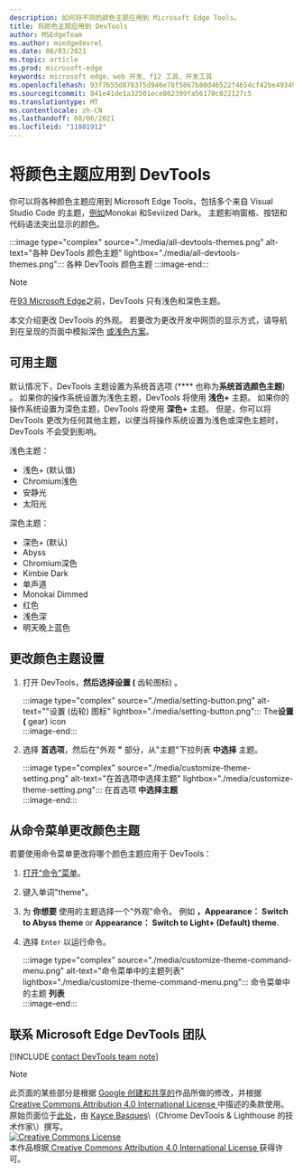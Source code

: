 ```yaml
---
description: 如何将不同的颜色主题应用到 Microsoft Edge Tools。
title: 将颜色主题应用到 DevTools
author: MSEdgeTeam
ms.author: msedgedevrel
ms.date: 08/03/2021
ms.topic: article
ms.prod: microsoft-edge
keywords: microsoft edge、web 开发、f12 工具、开发工具
ms.openlocfilehash: 93f7655d878375d946e78f5867b80d46522f4654cf42be4934920bfc6ccb0208
ms.sourcegitcommit: 841e41de1a32501ece862399fa56170c022127c5
ms.translationtype: MT
ms.contentlocale: zh-CN
ms.lasthandoff: 08/06/2021
ms.locfileid: "11801912"
---
```

<!-- Copyright Kayce Basques 
   Licensed under the Apache License, Version 2.0 (the "License");
   you may not use this file except in compliance with the License.
   You may obtain a copy of the License at
       https://www.apache.org/licenses/LICENSE-2.0
   Unless required by applicable law or agreed to in writing, software
   distributed under the License is distributed on an "AS IS" BASIS,
   WITHOUT WARRANTIES OR CONDITIONS OF ANY KIND, either express or implied.
   See the License for the specific language governing permissions and
   limitations under the License.  -->
# <a name="apply-color-themes-to-devtools"></a>将颜色主题应用到 DevTools

你可以将各种颜色主题应用到 Microsoft Edge Tools，包括多个来自 Visual Studio Code 的主题，[例如][VSCode]Monokai 和Seviized Dark。  主题影响窗格、按钮和代码语法突出显示的颜色。 

:::image type="complex" source="./media/all-devtools-themes.png" alt-text="各种 DevTools 颜色主题" lightbox="./media/all-devtools-themes.png":::
   各种 DevTools 颜色主题
:::image-end:::  

> [!NOTE]
> 在[93 Microsoft Edge][WhatsNew93]之前，DevTools 只有浅色和深色主题。  

本文介绍更改 DevTools 的外观。  若要改为更改开发中网页的显示方式，请导航到在呈现的页面中模拟深色 [或浅色方案][AccessibilityPreferredColorSchemeSimulation]。


## <a name="available-themes"></a>可用主题  

默认情况下，DevTools 主题设置为系统首选项 (**** 也称为**系统首选颜色主题**) 。  如果你的操作系统设置为浅色主题，DevTools 将使用 **浅色+** 主题。  如果你的操作系统设置为深色主题，DevTools 将使用 **深色+** 主题。  但是，你可以将 DevTools 更改为任何其他主题，以便当将操作系统设置为浅色或深色主题时，DevTools 不会受到影响。

浅色主题：  
- 浅色+ (默认值)   
- Chromium浅色  
- 安静光  
- 太阳光  

深色主题：  
- 深色+ (默认)   
- Abyss  
- Chromium深色  
- Kimbie Dark  
- 单声道  
- Monokai Dimmed  
- 红色  
- 浅色深  
- 明天晚上蓝色  

## <a name="changing-the-color-theme-from-settings"></a>更改颜色主题设置

1.  打开 DevTools，**然后选择设置 (** 齿轮图标) 。

    :::image type="complex" source="./media/setting-button.png" alt-text=""设置 (齿轮) 图标" lightbox="./media/setting-button.png":::
       The**设置 (** gear) icon  
    :::image-end:::  

1.  选择 **首选项**，然后在"外观 **"** 部分，从"主题"下拉列表 **中选择** 主题。  
    
    :::image type="complex" source="./media/customize-theme-setting.png" alt-text="在首选项中选择主题" lightbox="./media/customize-theme-setting.png":::
       在首选项 **中选择主题**  
    :::image-end:::  


## <a name="changing-the-color-theme-from-the-command-menu"></a>从命令菜单更改颜色主题

若要使用命令菜单更改将哪个颜色主题应用于 DevTools：

1.  [打开“命令”菜单][DevtoolsCommandMenu]。  
1.  键入单词"theme"。
1.  为 **你想要** 使用的主题选择一个"外观"命令。  例如 **，Appearance： Switch to Abyss theme** or **Appearance： Switch to Light+ (Default) theme**.
1.  选择 `Enter` 以运行命令。  
    
    :::image type="complex" source="./media/customize-theme-command-menu.png" alt-text="命令菜单中的主题列表" lightbox="./media/customize-theme-command-menu.png":::
       命令菜单中的主题 **列表**  
    :::image-end:::  


## <a name="getting-in-touch-with-the-microsoft-edge-devtools-team"></a>联系 Microsoft Edge DevTools 团队  

[!INCLUDE [contact DevTools team note](../includes/contact-devtools-team-note.md)]  

<!-- links -->  
[DevtoolsCommandMenu]: ../command-menu/index.md "命令菜单|Microsoft Docs"  
[WhatsNew93]: ../whats-new/2021/07/devtools.md "DevTools 93 (Microsoft Edge中的新增) |Microsoft Docs"  
[VSCode]: https://code.visualstudio.com  
[AccessibilityPreferredColorSchemeSimulation]: ../accessibility/preferred-color-scheme-simulation.md "模拟呈现的页面布局中的深色或浅色|Microsoft Docs"

> [!NOTE]
> 此页面的某些部分是根据 [Google 创建和共享的][GoogleSitePolicies]作品所做的修改，并根据[ Creative Commons Attribution 4.0 International License ][CCA4IL]中描述的条款使用。  
> 原始页面位于[此处](https://developers.google.com/web/tools/chrome-devtools/customize/dark-theme)，由 [Kayce Basques][KayceBasques]\（Chrome DevTools \& Lighthouse 的技术作家\）撰写。  
[![Creative Commons License][CCby4Image]][CCA4IL]  
本作品根据[ Creative Commons Attribution 4.0 International License ][CCA4IL]获得许可。  

[CCA4IL]: https://creativecommons.org/licenses/by/4.0  
[CCby4Image]: https://i.creativecommons.org/l/by/4.0/88x31.png  
[GoogleSitePolicies]: https://developers.google.com/terms/site-policies  
[KayceBasques]: https://developers.google.com/web/resources/contributors#kayce-basques  
